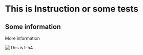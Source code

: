 # This is Instruction or some tests
## Some information
More information



![This is t-54][def1]


[def1]: https://war-book.ru/wp-content/uploads/2019/03/00031698.jpg "Soviet army T-54/55"
